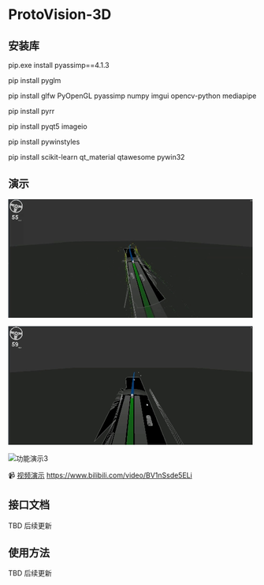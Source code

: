 # ProtoVision-3D

## 安装库

pip.exe install pyassimp==4.1.3

pip install pyglm

pip install glfw PyOpenGL pyassimp numpy imgui opencv-python mediapipe

pip install pyrr

pip install pyqt5 imageio

pip install pywinstyles

pip install scikit-learn qt_material qtawesome pywin32


## 演示
![功能演示1](./SHOW/show1.gif)

![功能演示2](./SHOW/show2.gif)

![功能演示3](./SHOW/show3.gif)

📹 [视频演示](https://www.bilibili.com/video/BV1nSsde5ELi)
https://www.bilibili.com/video/BV1nSsde5ELi


## 接口文档
TBD   后续更新

## 使用方法
TBD   后续更新
